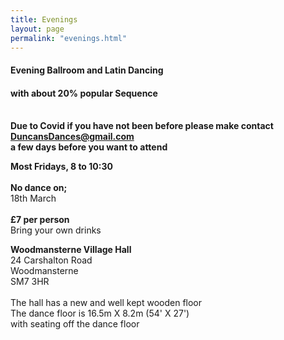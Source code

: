 ```yaml
---
title: Evenings
layout: page
permalink: "evenings.html"
---
```



<article class="grid_12 center-text">
<h4>Evening Ballroom and Latin Dancing</h4>
<h4>with about 20% popular Sequence</h4>
</article>


<article class="grid_12 center-text padded-bottom">
  <dl>
         <BR>
           <dt><strong>Due to Covid if you have not been before please make contact
             <a href="mailto:DuncansDances@gmail.com">DuncansDances@gmail.com</a></strong></dt>
              <dt><strong>a few days before you want to attend</strong></dt>
   </dl>
</article>   
    
  <article class="grid_6 center-text padded-bottom">
  <dl>   
       <dt><strong>Most Fridays, 8 to 10:30</strong></dt>
        <BR>
      <dt><strong>No dance on;</strong></dt> 
         <dt>18th March</dt>
          <BR>
          <dt><strong>£7 per person</strong></dt>
 <dt>Bring your own drinks</dt>
      </dl>
</article>
  
<article class="grid_6 center-text padded-bottom">
  <dl>
 <dt><strong>Woodmansterne Village Hall</strong></dt>
       <dt>24 Carshalton Road</dt>
      <dt>Woodmansterne</dt>
       <dt>SM7 3HR</dt><dt><strong></strong></dt>
<BR>
<dt>The hall has a new and well kept wooden floor</dt>
<dt>The dance floor is 16.5m X 8.2m (54' X 27') </dt>
<dt>with seating off the dance floor</dt>
  </dl>
</article>
      
<article class="grid_6 center-text padded-bottom">
  <dl>
<dt><strong></strong></dt>
<dt><strong></strong></dt>
<dt><strong></strong></dt>
<dt></dt>
<dt><strong></strong></dt>
  </dl>
</article>

<article class="grid_12 center-text padded-bottom">
<dl>
<dt><strong></strong></dt>
 <dt></dt>
</dl>
</article>

